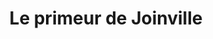 ---
title: "Le primeur de Joinville"
url: /joinville-le-pont/le-primeur-de-joinville/
shop: Gemüse & Obst
---